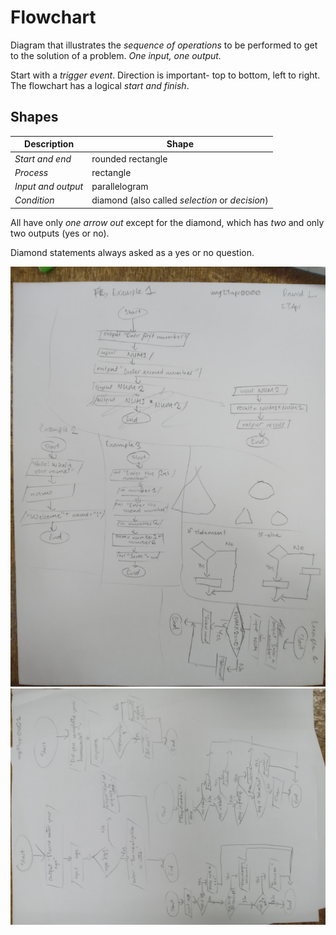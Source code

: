 # Flowchart

Diagram that illustrates the *sequence of operations* to be performed to get to
the solution of a problem. *One input, one output.* 

Start with a *trigger event*. Direction is important- top to bottom, left to
right. The flowchart has a logical *start and finish*.

## Shapes

| Description			| Shape |
| --- | --- |
| *Start and end*		| rounded rectangle |
| *Process*				| rectangle |
| *Input and output*	| parallelogram |
| *Condition*			| diamond (also called *selection* or *decision*) |

All have only *one arrow out* except for the diamond, which has *two* and only
two outputs (yes or no).

Diamond statements always asked as a yes or no question.

[comment]: # (Add handwritten images later)
![Image 23 Apr 0](img/img23apr0000.jpg)
![Image 23 Apr 1](img/img23apr0001.jpg)
